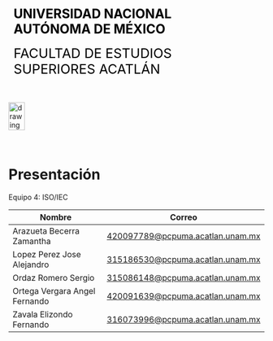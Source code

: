 <div style="display: table;">
    <div style="width: 75%;float: left;margin: auto;padding: 50px 0px 50px 10px; float: left;">
        <span style="color: black;font-size: 25px;font-weight: bold;">UNIVERSIDAD NACIONAL AUTÓNOMA DE MÉXICO</span></br></br>
        <span style="color: black;font-size: 26px;">FACULTAD DE ESTUDIOS SUPERIORES ACATLÁN</span>
    </div>
    <img src="/archivos/index/fesa.png" alt="drawing" width="200" style="width: 25%;"/>
</div>

&nbsp;
# Presentación

Equipo 4: ISO/IEC

| Nombre | Correo |
| --- | --- |
| Arazueta Becerra Zamantha | 420097789@pcpuma.acatlan.unam.mx |
| Lopez Perez Jose Alejandro |  315186530@pcpuma.acatlan.unam.mx |
| Ordaz Romero Sergio | 315086148@pcpuma.acatlan.unam.mx |
| Ortega Vergara Angel Fernando  | 420091639@pcpuma.acatlan.unam.mx | 
| Zavala Elizondo Fernando | 316073996@pcpuma.acatlan.unam.mx |

